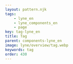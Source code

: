 ```yaml
---
layout: pattern.njk
tags: 
    - lyne_en
    - lyne_components_en
    - page
key: tag-lyne_en
title: Tag
parent: components-lyne_en
image: lyne/overview/tag.webp
keywords: tag
order: 430
---
```

